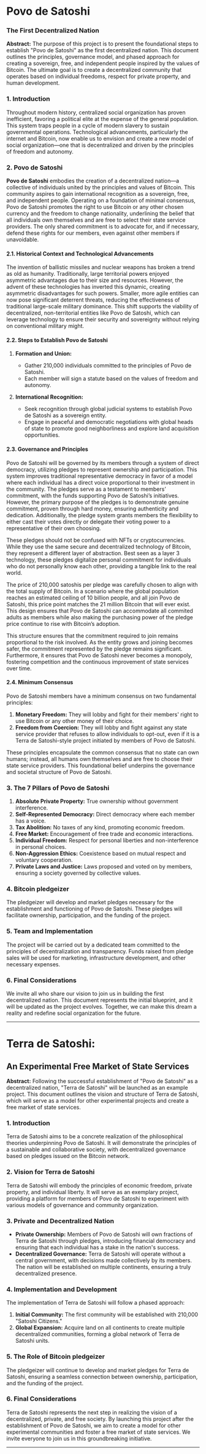 
# Povo de Satoshi

### The First Decentralized Nation

**Abstract:** The purpose of this project is to present the foundational steps to establish "Povo de Satoshi" as the first decentralized nation. This document outlines the principles, governance model, and phased approach for creating a sovereign, free, and independent people inspired by the values of Bitcoin. The ultimate goal is to create a decentralized community that operates based on individual freedoms, respect for private property, and human development.

### 1. Introduction

Throughout modern history, centralized social organization has proven inefficient, favoring a political elite at the expense of the general population. This system traps people in a cycle of modern slavery to sustain governmental operations. Technological advancements, particularly the internet and Bitcoin, now enable us to envision and create a new model of social organization—one that is decentralized and driven by the principles of freedom and autonomy.

### 2. Povo de Satoshi

**Povo de Satoshi** embodies the creation of a decentralized nation—a collective of individuals united by the principles and values of Bitcoin. This community aspires to gain international recognition as a sovereign, free, and independent people. Operating on a foundation of minimal consensus, Povo de Satoshi promotes the right to use Bitcoin or any other chosen currency and the freedom to change nationality, underlining the belief that all individuals own themselves and are free to select their state service providers. The only shared commitment is to advocate for, and if necessary, defend these rights for our members, even against other members if unavoidable.

#### 2.1. Historical Context and Technological Advancements

The invention of ballistic missiles and nuclear weapons has broken a trend as old as humanity. Traditionally, large territorial powers enjoyed asymmetric advantages due to their size and resources. However, the advent of these technologies has inverted this dynamic, creating asymmetric disadvantages for such powers. Smaller, more agile entities can now pose significant deterrent threats, reducing the effectiveness of traditional large-scale military dominance. This shift supports the viability of decentralized, non-territorial entities like Povo de Satoshi, which can leverage technology to ensure their security and sovereignty without relying on conventional military might.

#### 2.2. Steps to Establish Povo de Satoshi

1. **Formation and Union:** 
   - Gather 210,000 individuals committed to the principles of Povo de Satoshi.
   - Each member will sign a statute based on the values of freedom and autonomy.

2. **International Recognition:** 
   - Seek recognition through global judicial systems to establish Povo de Satoshi as a sovereign entity.
   - Engage in peaceful and democratic negotiations with global heads of state to promote good neighborliness and explore land acquisition opportunities.

#### 2.3. Governance and Principles

Povo de Satoshi will be governed by its members through a system of direct democracy, utilizing pledges to represent ownership and participation. This system improves traditional representative democracy in favor of a model where each individual has a direct voice proportional to their investment in the community. The pledges serve as a testament to members’ commitment, with the funds supporting Povo de Satoshi’s initiatives. However, the primary purpose of the pledges is to demonstrate genuine commitment, proven through hard money, ensuring authenticity and dedication. Additionally, the pledge system grants members the flexibility to either cast their votes directly or delegate their voting power to a representative of their own choosing.

These pledges should not be confused with NFTs or cryptocurrencies. While they use the same secure and decentralized technology of Bitcoin, they represent a different layer of abstraction. Best seen as a layer 3 technology, these pledges digitalize personal commitment for individuals who do not personally know each other, providing a tangible link to the real world.

The price of 210,000 satoshis per pledge was carefully chosen to align with the total supply of Bitcoin. In a scenario where the global population reaches an estimated ceiling of 10 billion people, and all join Povo de Satoshi, this price point matches the 21 million Bitcoin that will ever exist. This design ensures that Povo de Satoshi can accommodate all commited adults as members while also making the purchasing power of the pledge price continue to rise with Bitcoin’s adoption.

This structure ensures that the commitment required to join remains proportional to the risk involved. As the entity grows and joining becomes safer, the commitment represented by the pledge remains significant. Furthermore, it ensures that Povo de Satoshi never becomes a monopoly, fostering competition and the continuous improvement of state services over time.

#### 2.4. Minimum Consensus

Povo de Satoshi members have a minimum consensus on two fundamental principles:
1. **Monetary Freedom:** They will lobby and fight for their members' right to use Bitcoin or any other money of their choice.
2. **Freedom from Coercion:** They will lobby and fight against any state service provider that refuses to allow individuals to opt-out, even if it is a Terra de Satoshi-style project initiated by members of Povo de Satoshi.

These principles encapsulate the common consensus that no state can own humans; instead, all humans own themselves and are free to choose their state service providers. This foundational belief underpins the governance and societal structure of Povo de Satoshi.

### 3. The 7 Pillars of Povo de Satoshi

1. **Absolute Private Property:** True ownership without government interference.
2. **Self-Represented Democracy:** Direct democracy where each member has a voice.
3. **Tax Abolition:** No taxes of any kind, promoting economic freedom.
4. **Free Market:** Encouragement of free trade and economic interactions.
5. **Individual Freedom:** Respect for personal liberties and non-interference in personal choices.
6. **Non-Aggression Ethics:** Coexistence based on mutual respect and voluntary cooperation.
7. **Private Laws and Justice:** Laws proposed and voted on by members, ensuring a society governed by collective values.

### 4. Bitcoin pledgeizer

The pledgeizer will develop and market pledges necessary for the establishment and functioning of Povo de Satoshi. These pledges will facilitate ownership, participation, and the funding of the project.

### 5. Team and Implementation

The project will be carried out by a dedicated team committed to the principles of decentralization and transparency. Funds raised from pledge sales will be used for marketing, infrastructure development, and other necessary expenses.

### 6. Final Considerations

We invite all who share our vision to join us in building the first decentralized nation. This document represents the initial blueprint, and it will be updated as the project evolves. Together, we can make this dream a reality and redefine social organization for the future.

---

# Terra de Satoshi:

## An Experimental Free Market of State Services

**Abstract:** Following the successful establishment of "Povo de Satoshi" as a decentralized nation, "Terra de Satoshi" will be launched as an example project. This document outlines the vision and structure of Terra de Satoshi, which will serve as a model for other experimental projects and create a free market of state services.

### 1. Introduction

Terra de Satoshi aims to be a concrete realization of the philosophical theories underpinning Povo de Satoshi. It will demonstrate the principles of a sustainable and collaborative society, with decentralized governance based on pledges issued on the Bitcoin network.

### 2. Vision for Terra de Satoshi

Terra de Satoshi will embody the principles of economic freedom, private property, and individual liberty. It will serve as an exemplary project, providing a platform for members of Povo de Satoshi to experiment with various models of governance and community organization.

### 3. Private and Decentralized Nation

- **Private Ownership:** Members of Povo de Satoshi will own fractions of Terra de Satoshi through pledges, introducing financial democracy and ensuring that each individual has a stake in the nation's success.
- **Decentralized Governance:** Terra de Satoshi will operate without a central government, with decisions made collectively by its members. The nation will be established on multiple continents, ensuring a truly decentralized presence.

### 4. Implementation and Development

The implementation of Terra de Satoshi will follow a phased approach:

1. **Initial Community:** The first community will be established with 210,000 "Satoshi Citizens."
2. **Global Expansion:** Acquire land on all continents to create multiple decentralized communities, forming a global network of Terra de Satoshi units.

### 5. The Role of Bitcoin pledgeizer

The pledgeizer will continue to develop and market pledges for Terra de Satoshi, ensuring a seamless connection between ownership, participation, and the funding of the project.

### 6. Final Considerations

Terra de Satoshi represents the next step in realizing the vision of a decentralized, private, and free society. By launching this project after the establishment of Povo de Satoshi, we aim to create a model for other experimental communities and foster a free market of state services. We invite everyone to join us in this groundbreaking initiative.

---

